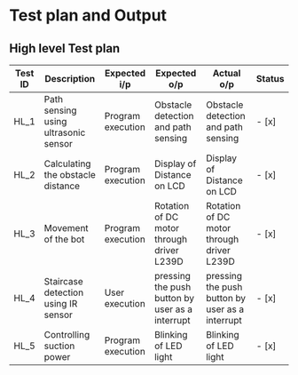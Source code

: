 # Test plan and Output
## High level Test plan

| Test ID | Description | Expected i/p | Expected o/p | Actual o/p | Status |
| --- | --- | --- | --- | --- | --- |
| HL_1 | Path sensing using ultrasonic sensor | Program execution | Obstacle detection and path sensing | Obstacle detection and path sensing |- [x] |
| HL_2 | Calculating the obstacle distance | Program execution | Display of Distance on LCD | Display of Distance on LCD |- [x] |
| HL_3 | Movement of the bot | Program execution | Rotation of DC motor through driver L239D |  Rotation of DC motor through driver L239D |- [x] |
| HL_4 | Staircase detection using IR sensor | User execution | pressing the push button by user as a interrupt | pressing the push button by user as a interrupt |- [x] |
| HL_5 | Controlling suction power | Program execution | Blinking of LED light | Blinking of LED light |- [x]|
